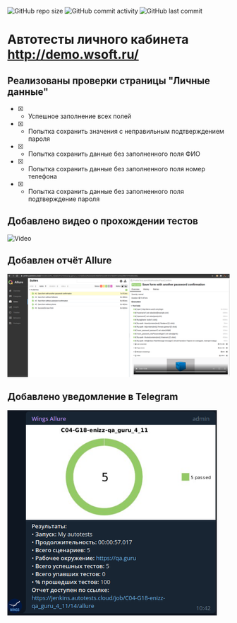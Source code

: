 ![GitHub repo size](https://img.shields.io/github/repo-size/dandreyanov/messaging_lk?style=flat-square) ![GitHub commit activity](https://img.shields.io/github/commit-activity/y/dandreyanov/messaging_lk?style=flat-square) ![GitHub last commit](https://img.shields.io/github/last-commit/dandreyanov/messaging_lk?style=flat-square)
# Автотесты личного кабинета http://demo.wsoft.ru/
## Реализованы проверки страницы "Личные данные"
- [X] - Успешное заполнение всех полей
- [X] - Попытка сохранить значения с неправильным подтверждением пароля
- [X] - Попытка сохранить данные без заполненного поля ФИО
- [X] - Попытка сохранить данные без заполненного поля номер телефона
- [X] - Попытка сохранить данные без заполненного поля подтверждение пароля

## Добавлено видео о прохождении тестов
![Video](rc/test/resources/files/Video.gif)

## Добавлен отчёт Allure
![Allure](src/test/resources/files/Allure.png)

## Добавлено уведомление в Telegram
![Telegram](src/test/resources/files/Telegram_notify.png)
